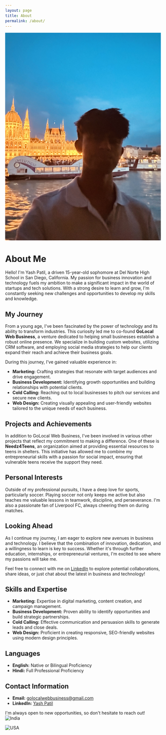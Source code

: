 ```yaml
---
layout: page
title: About
permalink: /about/
---
```

![Yash Patil](IMG_0526.jpg)
# About Me

Hello! I'm Yash Patil, a driven 15-year-old sophomore at Del Norte High School in San Diego, California. My passion for business innovation and technology fuels my ambition to make a significant impact in the world of startups and tech solutions. With a strong desire to learn and grow, I'm constantly seeking new challenges and opportunities to develop my skills and knowledge.

## My Journey

From a young age, I've been fascinated by the power of technology and its ability to transform industries. This curiosity led me to co-found **GoLocal Web Business**, a venture dedicated to helping small businesses establish a robust online presence. We specialize in building custom websites, utilizing CRM software, and employing social media strategies to help our clients expand their reach and achieve their business goals.

During this journey, I’ve gained valuable experience in:
- **Marketing:** Crafting strategies that resonate with target audiences and drive engagement.
- **Business Development:** Identifying growth opportunities and building relationships with potential clients.
- **Cold Calling:** Reaching out to local businesses to pitch our services and secure new clients.
- **Web Design:** Creating visually appealing and user-friendly websites tailored to the unique needs of each business.

## Projects and Achievements

In addition to GoLocal Web Business, I've been involved in various other projects that reflect my commitment to making a difference. One of these is **Needz4Teens**, an organization aimed at providing essential resources to teens in shelters. This initiative has allowed me to combine my entrepreneurial skills with a passion for social impact, ensuring that vulnerable teens receive the support they need.

## Personal Interests

Outside of my professional pursuits, I have a deep love for sports, particularly soccer. Playing soccer not only keeps me active but also teaches me valuable lessons in teamwork, discipline, and perseverance. I'm also a passionate fan of Liverpool FC, always cheering them on during matches.

## Looking Ahead

As I continue my journey, I am eager to explore new avenues in business and technology. I believe that the combination of innovation, dedication, and a willingness to learn is key to success. Whether it's through further education, internships, or entrepreneurial ventures, I'm excited to see where my passions will take me.

Feel free to connect with me on [LinkedIn](https://www.linkedin.com/in/yashpatil21/) to explore potential collaborations, share ideas, or just chat about the latest in business and technology!

## Skills and Expertise
- **Marketing:** Expertise in digital marketing, content creation, and campaign management.
- **Business Development:** Proven ability to identify opportunities and build strategic partnerships.
- **Cold Calling:** Effective communication and persuasion skills to generate leads and close deals.
- **Web Design:** Proficient in creating responsive, SEO-friendly websites using modern design principles.

## Languages
- **English:** Native or Bilingual Proficiency
- **Hindi:** Full Professional Proficiency

## Contact Information
- **Email:** [golocalwebbusiness@gmail.com](mailto:golocalwebbusiness@gmail.com)
- **LinkedIn:** [Yash Patil](https://www.linkedin.com/in/yashpatil21/)

I'm always open to new opportunities, so don't hesitate to reach out!
![India](https://upload.wikimedia.org/wikipedia/en/thumb/4/41/Flag_of_India.svg/1200px-Flag_of_India.svg.png)

![USA](https://cdn.britannica.com/79/4479-050-6EF87027/flag-Stars-and-Stripes-May-1-1795.jpg)